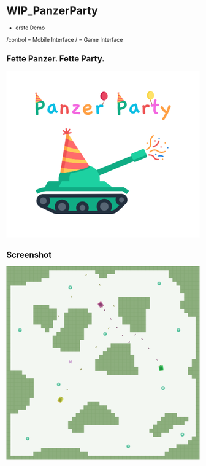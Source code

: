 # WIP_PanzerParty

- erste Demo

/control = Mobile Interface
/ = Game Interface

## Fette Panzer. Fette Party. 
![alt text](./logo.svg)


## Screenshot 
![alt text](./screenshot.png)
